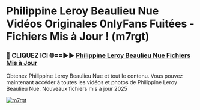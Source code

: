 # Philippine Leroy Beaulieu Nue Vidéos Originales 0nlyFans Fuitées - Fichiers Mis à Jour ! (m7rgt)

<h3>🔴 CLIQUEZ ICI 🌐==►► <a href="https://tinyurl.com/2pmr4ezf" rel="nofollow">Philippine Leroy Beaulieu Nue Fichiers Mis à Jour</a></h3>

Obtenez Philippine Leroy Beaulieu Nue et tout le contenu. Vous pouvez maintenant accéder à toutes les vidéos et photos de Philippine Leroy Beaulieu Nue. Nouveaux fichiers mis à jour 2025

[![m7rgt](https://i.imgur.com/6SNvagu.gif)](https://tinyurl.com/2pmr4ezf)
